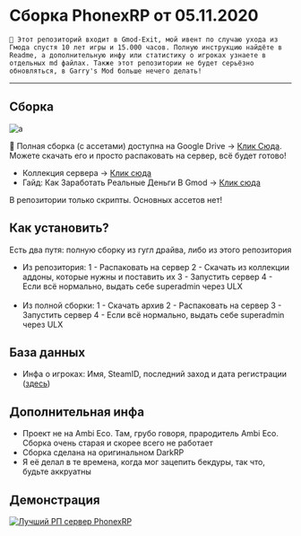# Сборка PhonexRP от 05.11.2020

`🎄 Этот репозиторий входит в Gmod-Exit, мой ивент по случаю ухода из Гмода спустя 10 лет игры и 15.000 часов. Полную инструкцию найдёте в Readme, а дополнительную инфу или статистику о игроках узнаете в отдельных md файлах. Также этот репозитории не будет серьёзно обновляться, в Garry's Mod больше нечего делать!`

---

## Сборка

![a](https://i.imgur.com/cbw1nd7.png)

💙 Полная сборка (с ассетами) доступна на Google Drive -> [Клик Сюда](https://drive.google.com/file/d/1BNWJIXFFnEqIk5-TO8udByMzK2_BuLkH/view?usp=sharing). Можете скачать его и просто распаковать на сервер, всё будет готово! 

* Коллекция сервера -> [Клик сюда](https://steamcommunity.com/sharedfiles/filedetails/?id=2211965287)
* Гайд: Как Заработать Реальные Деньги В Gmod -> [Клик сюда](https://steamcommunity.com/sharedfiles/filedetails/?id=2269444716)

В репозитории только скрипты. Основных ассетов нет!

## Как установить?
Есть два путя: полную сборку из гугл драйва, либо из этого репозитория

* Из репозитория:
    1 - Распаковать на сервер
    2 - Скачать из коллекции аддоны, которые нужны и поставить их
    3 - Запустить сервер 
    4 - Если всё нормально, выдать себе superadmin через ULX
<br><br>
* Из полной сборки:
    1 - Скачать архив
    2 - Распаковать на сервер
    3 - Запустить сервер 
    4 - Если всё нормально, выдать себе superadmin через ULX

## База данных

* Инфа о игроках: Имя, SteamID, последний заход и дата регистрации ([здесь](https://github.com/Titanovsky/gmodexit-homeway/blob/main/database/homeway_players.md))

## Дополнительная инфа

* Проект не на Ambi Eco. Там, грубо говоря, прародитель Ambi Eco. Сборка очень старая и скорее всего не работает
* Сборка сделана на оригинальном DarkRP
* Я её делал в те времена, когда мог зацепить бекдуры, так что, будьте аккруатны

## Демонстрация

[![Лучший РП сервер PhonexRP](https://i.imgur.com/D0AeJBi.jpeg)](https://www.youtube.com/watch?v=vfVYUD6ik8U)